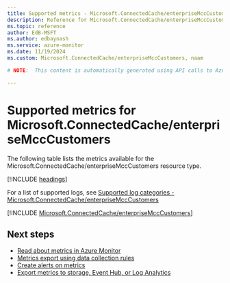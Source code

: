 ```yaml
---
title: Supported metrics - Microsoft.ConnectedCache/enterpriseMccCustomers
description: Reference for Microsoft.ConnectedCache/enterpriseMccCustomers metrics in Azure Monitor.
ms.topic: reference
author: EdB-MSFT
ms.author: edbaynash
ms.service: azure-monitor
ms.date: 11/19/2024
ms.custom: Microsoft.ConnectedCache/enterpriseMccCustomers, naam

# NOTE:  This content is automatically generated using API calls to Azure. Any edits made on these files will be overwritten in the next run of the script. 

---
```


  
# Supported metrics for Microsoft.ConnectedCache/enterpriseMccCustomers
  
The following table lists the metrics available for the Microsoft.ConnectedCache/enterpriseMccCustomers resource type.  
  
  
[!INCLUDE [headings](~/reusable-content/ce-skilling/azure/includes/azure-monitor/reference/metrics/metrics-headings.md)]  
  
  
  
For a list of supported logs, see [Supported log categories - Microsoft.ConnectedCache/enterpriseMccCustomers](../supported-logs/microsoft-connectedcache-enterprisemcccustomers-logs.md)  
  
 

[!INCLUDE [Microsoft.ConnectedCache/enterpriseMccCustomers](~/reusable-content/ce-skilling/azure/includes/azure-monitor/reference/metrics/microsoft-connectedcache-enterprisemcccustomers-metrics-include.md)]  



## Next steps

- [Read about metrics in Azure Monitor](/azure/azure-monitor/data-platform)
- [Metrics export using data collection rules](/azure/azure-monitor/essentials/data-collection-metrics)
- [Create alerts on metrics](/azure/azure-monitor/alerts/alerts-overview)
- [Export metrics to storage, Event Hub, or Log Analytics](/azure/azure-monitor/essentials/platform-logs-overview)

